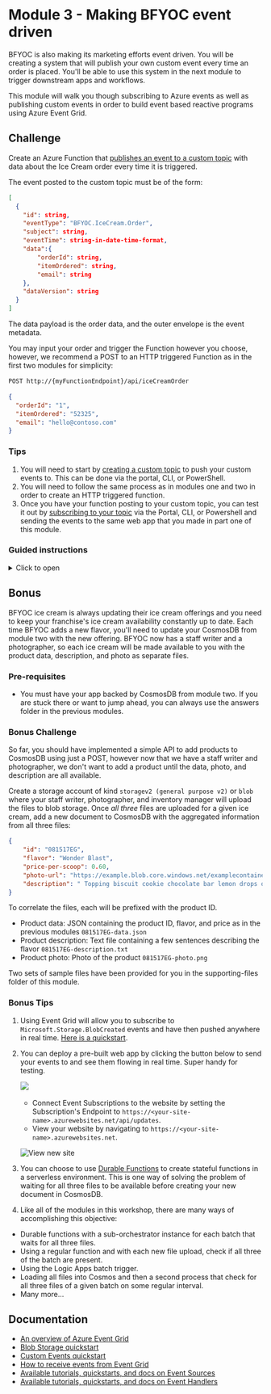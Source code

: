# Module 3 - Making BFYOC event driven

BFYOC is also making its marketing efforts event driven. You will be creating a system that will publish your own custom event every time an order is placed. You'll be able to use this system in the next module to trigger downstream apps and workflows.

This module will walk you though subscribing to Azure events as well as publishing custom events in order to build event based reactive programs using Azure Event Grid.

## Challenge

Create an Azure Function that [publishes an event to a custom topic](https://docs.microsoft.com/azure/event-grid/post-to-custom-topic) with data about the Ice Cream order every time it is triggered.

The event posted to the custom topic must be of the form:

```json
[
  {
    "id": string,
    "eventType": "BFYOC.IceCream.Order",
    "subject": string,
    "eventTime": string-in-date-time-format,
    "data":{
        "orderId": string,
        "itemOrdered": string,
        "email": string
    },
    "dataVersion": string
  }
]
```

The data payload is the order data, and the outer envelope is the event metadata.

You may input your order and trigger the Function however you choose, however, we recommend a POST to an HTTP triggered Function as in the first two modules for simplicity:

```bash
POST http://{myFunctionEndpoint}/api/iceCreamOrder
```

```json
{
  "orderId": "1",
  "itemOrdered": "52325",
  "email": "hello@contoso.com"
}
```

### Tips

1. You will need to start by [creating a custom topic](https://docs.microsoft.com/azure/event-grid/scripts/event-grid-cli-create-custom-topic) to push your custom events to. This can be done via the portal, CLI, or PowerShell.
1. You will need to follow the same process as in modules one and two in order to create an HTTP triggered function.
1. Once you have your function posting to your custom topic, you can test it out by [subscribing to your topic](https://docs.microsoft.com/azure/event-grid/scripts/event-grid-cli-subscribe-custom-topic) via the Portal, CLI, or Powershell and sending the events to the same web app that you made in part one of this module.

### Guided instructions
<!-- markdownlint-disable MD032 MD033 -->
<details><summary>Click to open</summary><p>

1. Open the Azure Portal and create an Event Grid Topic.
  ![Create Custom Topic](./media/create-topic.png)

  >Note: your Topic endpoint and key, you will need these later.

  We are creating the Topic as a place to send an event every time an order is placed for ice cream. This will allow us subscribe to events regarding ice cream orders and decouple any future downstream processes. Our marketing, operations, and management teams could all subscribe to this topic and listen to events relevant to them without modifying this module.

1. Open your project in VS Code from the previous two modules.

  We need a new function that will handle incoming orders and create an event every time an order is made. Let's go ahead and create that.

1. In the Visual Studio Code extension for Azure Functions, click the lightning bolt icon to add a new function to this app.
1. Select the current folder and add to the existing app. This function will also be HTTP triggered.
1. Name it `iceCreamOrder` and give it `anonymous` access permissions.
1. Replace the code in the new `index.js` for `iceCreamOrder` with the following:

```javascript
var uuid = require('uuid');
var msRestAzure = require('ms-rest-azure');
var eventGrid = require("azure-eventgrid");
var url = require('url');

module.exports = function (context, req) {
    context.log('New ice cream order made.');

    if (req.body) {
        // TODO: Enter value for topicKey
        let topicKey = '<aeg-sas-key>';
        // TODO: Enter value for topic-endpoint
        let topicEndPoint = '<topic-endpoint>';

        let topicCreds = new msRestAzure.TopicCredentials(topicKey);
        let egClient = new eventGrid(topicCreds);
        let topicUrl = url.parse(topicEndPoint, true);
        let topicHostName = topicUrl.host;
        let currentDate = new Date();

        let events = [
            {
                id: uuid.v4(),
                subject: 'BFYOC/stores/serverlessWorkshop/orders',
                dataVersion: '2.0',
                eventType: 'BFYOC.IceCream.Order',
                data: req.body,
                eventTime: currentDate
            }
        ];
        egClient.publishEvents(topicHostName, events).then((result) => {
            return Promise.resolve(console.log('Published events successfully.'));
        }).catch((err) => {
            console.log('An error ocurred ' + err);
        });
    }
    else {
        context.res = {
            status: 400,
            body: "Please pass an ice cream order in the request body"
        };
    }
    context.done();
};
```

Make sure you update the `<topic-endpoint>` and `<aeg-sas-key>` with that of your topic from the first step.

>ATTENTION: Maybe you need to install the required packages for this code above with the `npm install` command in the terminal window of Visual Studio Code.

What we are doing here is taking the body of the HTTP request and making it the data payload of an Event Grid event. Then all we have to do is add our SAS key as a header value and make an HTTP POST to the topic endpoint with our event as the message body.

1. Update the contents of the `function.json` file in the `IceCreamOrder` folder to the following by deleting the GET method from the input binding:

```json
{
  "disabled": false,
  "bindings": [
    {
      "authLevel": "anonymous",
      "type": "httpTrigger",
      "direction": "in",
      "name": "req",
      "methods": [
        "post"
      ]
    },
    {
      "type": "http",
      "direction": "out",
      "name": "res"
    }
  ]
}
```

We are telling our function it should expect an HTTP POST to trigger it not a GET. We don't want the function to be triggered erroneously.

Now lets test everything to see it running and makes sure it works.

1. If you have not already created an Event Grid Viewer web app, deploy one now by clicking the button below.

    <a href="https://portal.azure.com/#create/Microsoft.Template/uri/https%3A%2F%2Fraw.githubusercontent.com%2FAzure-Samples%2Fazure-event-grid-viewer%2Fmaster%2Fazuredeploy.json" target="_blank"><img src="http://azuredeploy.net/deploybutton.png"/></a>

1. Navigate to your website at `https://<your-site-name>.azurewebsites.net`.

  ![View new site](./media/grid-viewer.png)

1. Now, to see your orders flowing in real time, open the Azure Portal and navigate to your ice cream order Topic. Create an new event subscription on the topic and set the endpoint to `https://<your-site-name>.azurewebsites.net/api/updates`.

>Note: You will see a Subscription Validation Event appear in your viewer - this is part of [Event Grid's security model](https://docs.microsoft.com/azure/event-grid/security-authentication), however in this case the viewer handles things for you, so nothing further is required by you.

![Create event subscription](./media/create-test-subscription.PNG)

1. Click the **Debug** menu and **Start Debugging**.

You should see a new URL in addition to the previous APIs you've created:

> Http Functions:
> iceCreamOrder: http://localhost:7071/api/iceCreamOrder

   1. Open Postman to create a document.  
   2. Create a `POST` request to `http://localhost:7071/api/iceCreamOrder`
   3. Select **Body**, choose **raw** and toggle the type to **JSON (application/json)**
   4. Add the following order:

```json
{
  "orderId": "1",
  "itemOrdered": "52325",
  "email": "hello@contoso.com"
}
```  

This should be familiar from previous sections.

1. Send the request, you should get a 200 response back. If you go to your Event Viewer web app `https://<your-site-name>.azurewebsites.net`, you should now see a new event for the order you just placed.
1. Try sending some more orders:

```json
{
  "orderId": "2",
  "itemOrdered": "88295",
  "email": "hello@contoso.com"
}
```

1. Now that you have your Topic setup and working, you can create as many Event Subscription on it as you need to trigger downstream applications and workflows in real-time.

  Let's publish this new functionality.

1. Open the Azure Functions extension in VS Code and click the up-arrow icon to publish
1. Choose the current folder, and select the function app created in step 1
    1. You should see a notification that the app is updating
1. Open your function in the Azure Portal, get the URLs, and verify the functions work in your published apps

</p></details>

## Bonus

BFYOC ice cream is always updating their ice cream offerings and you need to keep your franchise's ice cream availability constantly up to date. Each time BFYOC adds a new flavor, you'll need to update your CosmosDB from module two with the new offering. BFYOC now has a staff writer and a photographer, so each ice cream will be made available to you with the product data, description, and photo as separate files.

### Pre-requisites

* You must have your app backed by CosmosDB from module two. If you are stuck there or want to jump ahead, you can always use the answers folder in the previous modules.

### Bonus Challenge

So far, you should have implemented a simple API to add products to CosmosDB using just a POST, however now that we have a staff writer and photographer, we don't want to add a product until the data, photo, and description are all available.

Create a storage account of kind `storagev2 (general purpose v2)` or `blob` where your staff writer, photographer, and inventory manager will upload the files to blob storage. Once *all three* files are uploaded for a given ice cream, add a new document to CosmosDB with the aggregated information from all three files:

```json
{
    "id": "081517EG",
    "flavor": "Wonder Blast",
    "price-per-scoop": 0.60,
    "photo-url": "https://example.blob.core.windows.net/examplecontainer/081517EG-photo.png",
    "description": " Topping biscuit cookie chocolate bar lemon drops oat cake gummies jelly. Chocolate cake donut chocolate cupcake. Wafer gingerbread croissant liquorice tootsie roll. Cake lemon drops jujubes jujubes chocolate jelly beans marzipan fruitcake oat cake. Sweet roll tiramisu topping. Cheesecake tootsie roll icing fruitcake sesame snaps bonbon jelly-o biscuit."
}
```

To correlate the files, each will be prefixed with the product ID.

* Product data: JSON containing the product ID, flavor, and price as in the previous modules `081517EG-data.json`
* Product description: Text file containing a few sentences describing the flavor `081517EG-description.txt`
* Product photo: Photo of the product `081517EG-photo.png`

Two sets of sample files have been provided for you in the supporting-files folder of this module.

### Bonus Tips

1. Using Event Grid will allow you to subscribe to `Microsoft.Storage.BlobCreated` events and have then pushed anywhere in real time. [Here is a quickstart](https://docs.microsoft.com/azure/event-grid/blob-event-quickstart-portal).
1. You can deploy a pre-built web app by clicking the button below to send your events to and see them flowing in real time. Super handy for testing.

    <a href="https://portal.azure.com/#create/Microsoft.Template/uri/https%3A%2F%2Fraw.githubusercontent.com%2FAzure-Samples%2Fazure-event-grid-viewer%2Fmaster%2Fazuredeploy.json" target="_blank"><img src="http://azuredeploy.net/deploybutton.png"/></a>

    * Connect Event Subscriptions to the website by setting the Subscription's Endpoint to `https://<your-site-name>.azurewebsites.net/api/updates`.
    * View your website by navigating to `https://<your-site-name>.azurewebsites.net`.

    ![View new site](./media/grid-viewer.png)
1. You can choose to use [Durable Functions](https://docs.microsoft.com/azure/azure-functions/durable-functions-overview) to create stateful functions in a serverless environment. This is one way of solving the problem of waiting for all three files to be available before creating your new document in CosmosDB.

1. Like all of the modules in this workshop, there are many ways of accomplishing this objective:

* Durable functions with a sub-orchestrator instance for each batch that waits for all three files.
* Using a regular function and with each new file upload, check if all three of the batch are present.
* Using the Logic Apps batch trigger.
* Loading all files into Cosmos and then a second process that check for all three files of a given batch on some regular interval.
* Many more...

## Documentation

* [An overview of Azure Event Grid](https://docs.microsoft.com/azure/event-grid/overview)
* [Blob Storage quickstart](https://docs.microsoft.com/azure/event-grid/blob-event-quickstart-portal)
* [Custom Events quickstart](https://docs.microsoft.com/azure/event-grid/custom-event-quickstart-portal)
* [How to receive events from Event Grid](https://docs.microsoft.com/azure/event-grid/receive-events)
* [Available tutorials, quickstarts, and docs on Event Sources](https://docs.microsoft.com/azure/event-grid/event-sources)
* [Available tutorials, quickstarts, and docs on Event Handlers](https://docs.microsoft.com/azure/event-grid/event-handlers)
